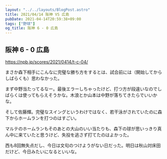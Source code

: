```yaml
---
layout: "../../layouts/BlogPost.astro"
title: 2021/04/14 阪神 VS 広島
pubDate: 2021-04-14T20:59:38+09:00
tags: ["野球"]
og_title: 阪神 6 - 0 広島
---
```


## 阪神 6 - 0 広島

https://npb.jp/scores/2021/0414/t-c-04/


まさか森下相手にこんなに完璧な勝ち方をするとは、試合前には（開始してからしばらくも）思わなかった。

まず中野当たってるなー。最後エラーしちゃったけど、打つ方が段違いなのでしばらくは使ってもらえそうかな。木浪とか山本は中野が落ちてきたらでいいかな。

そして佐藤輝。完璧なスイングというわけではなく、若干泳がされていたのに森下からホームランを打つのはすごい。

マルテのホームランもそのあとの大山のいい当たりも、森下の球が思いっきり真ん中に来ていたと思うけど、失投を逃さず打てたのはよかった。

西も8回無失点だし、今日は文句のつけようがない日だった。明日は秋山対床田だけど、今日みたいになるといいな。

